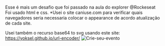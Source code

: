 Esse é mais um desafio que foi passado na aula do explorer @Rockeseat
Foi usado html e css.
*Usei o site caniuse.com para verificar quais navegadores seria necessaria colocar o appearance de acordo atualização de cada site.

Usei também o recurso base64 to svg usando este site: https://yoksel.github.io/url-encoder/ ![Crie-seu-evento](https://user-images.githubusercontent.com/58272413/222035551-067c7e6f-8d26-4ee5-adb9-062116c9deb4.png)
